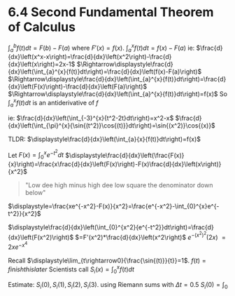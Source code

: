 # 6.4 Second Fundamental Theorem of Calculus
$\displaystyle \int_{a}^{b}{f(t)}dt=F(b)-F(a)$ where $F'(x)=f(x)$.
$\displaystyle\int_{a}^{x}{f(t)}dt=f(x)-F(a)$
ie: $\frac{d}{dx}\left(x^x-x\right)=\frac{d}{dx}\left(x^2\right)-\frac{d}{dx}\left(x\right)=2x-1$
$\Rightarrow\displaystyle\frac{d}{dx}\left(\int_{a}^{x}{f(t)}dt\right)=\frac{d}{dx}\left(f(x)-F(a)\right)$
$\Rightarrow\displaystyle\frac{d}{dx}\left(\int_{a}^{x}{f(t)}dt\right)=\frac{d}{dx}\left(F(x)\right)-\frac{d}{dx}\left(F(a)\right)$
$\Rightarrow\displaystyle\frac{d}{dx}\left(\int_{a}^{x}{f(t)}dt\right)=f(x)$
So $\displaystyle\int_{a}^{x}{f(t)}dt$ is an antiderivative of $f$

ie: $\frac{d}{dx}\left(\int_{-3}^{x}{t^2-2t}dt\right)=x^2-x$
$\frac{d}{dx}\left(\int_{\pi}^{x}{\sin{(t^2)}\cos{(t)}}dt\right)=\sin{(x^2)}\cos{(x)}$

TLDR: $\displaystyle\frac{d}{dx}\left(\int_{a}{x}{f(t)}dt\right)=f(x)$


Let $\displaystyle F(x)=\int_{0}^{x}{e^{-t^2}}dt$
$\displaystyle\frac{d}{dx}\left(\frac{F(x)}{x}\right)=\frac{x\frac{d}{dx}\left(F(x)\right)-F(x)\frac{d}{dx}\left(x\right)}{x^2}$

> "Low dee high minus high dee low
> square the denominator down below"

$\displaystyle=\frac{xe^{-x^2}-F(x)}{x^2}=\frac{e^{-x^2}-\int_{0}^{x}e^{-t^2}}{x^2}$


$\displaystyle\frac{d}{dx}\left(\int_{0}^{x^2}{e^{-t^2}}dt\right)=\frac{d}{dx}\left(F(x^2)\right)$
$=F'(x^2)*\frac{d}{dx}\left(x^2\right)$
$\displaystyle e^{-(x^2)^2}(2x)$
$=2xe^{-x^4}$


Recall $\displaystyle\lim_{t\rightarrow0}{\frac{\sin{(t)}}{t}}=1$.
$f(t)=finishthis later$
Scientists call
$S_i(x)=\int_{0}^{x}{f(t)}dt$



Estimate: $S_i(0),S_i(1),S_i(2),S_i(3)$. using Riemann sums with $\Delta t=0.5$
$S_i(0)=\int_{0}^{}$